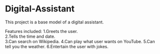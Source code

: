# Digital-Assistant
This project is a base model of a digital assistant. 

Features included:
1.Greets the user.<br />
2.Tells the time and date.<br />
3.Can search on Wikipedia.
4.Can play what user wants on YouTube.
5.Can tell you the weather.
6.Entertain the user with jokes.
